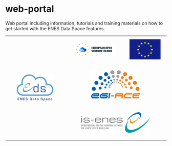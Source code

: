 # web-portal
Web portal including information, tutorials and training materials on how to get started with the ENES Data Space features.

<table>
  <tr style="border: 0px;">
    <td style="text-align: center;border: 0px;" rowspan="3" ><img src="https://github.com/ENES-Data-Space/web-portal/raw/main/img/ENES_DS_logo.png" width="70%"></td>
    <td style="text-align: center; border: 0px;padding-top: 20px; padding-bottom: 20px;"><center><img src="https://github.com/ENES-Data-Space/web-portal/raw/main/img/eosc_logo.png" width="80%"></center></td>
    <td style="text-align: center;border: 0px"><img src="https://github.com/ENES-Data-Space/web-portal/raw/main/img/eu.jpg" width="80%"></td>
  </tr>
  <tr style="border: 0px;">
    <td colspan="2" style="text-align: center; padding-top: 20px; padding-bottom: 20px;border: 0px"><center><img src="https://github.com/ENES-Data-Space/web-portal/raw/main/img/egi-ace_logo.png" width="50%"></center></td>
  </tr>  
  <tr style="border: 0px;">
    <td colspan="2" style="text-align: center;padding-top: 20px; padding-bottom: 20px;border: 0px;"><img src="https://github.com/ENES-Data-Space/web-portal/raw/main/img/isenes.png" width="70%"></td>
  </tr>  
</table>
